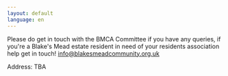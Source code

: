 ```yaml
---
layout: default
language: en
---
```


Please do get in touch with the BMCA Committee if you have any queries, if you're a Blake's Mead estate resident in need of your residents association help get in touch!
info@blakesmeadcommunity.org.uk

Address: TBA